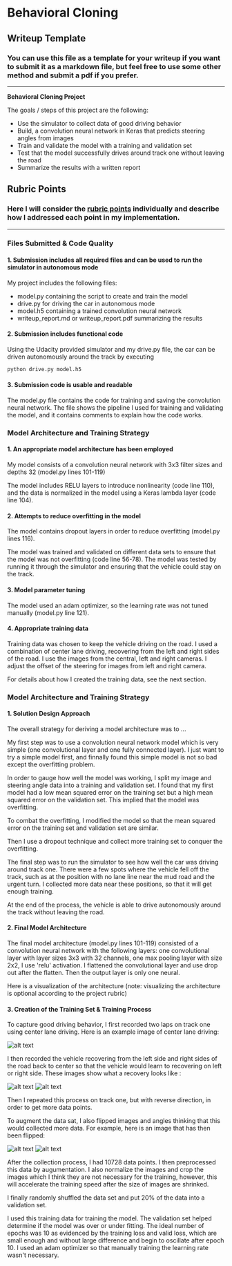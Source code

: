 # **Behavioral Cloning** 

## Writeup Template

### You can use this file as a template for your writeup if you want to submit it as a markdown file, but feel free to use some other method and submit a pdf if you prefer.

---

**Behavioral Cloning Project**

The goals / steps of this project are the following:
* Use the simulator to collect data of good driving behavior
* Build, a convolution neural network in Keras that predicts steering angles from images
* Train and validate the model with a training and validation set
* Test that the model successfully drives around track one without leaving the road
* Summarize the results with a written report


[//]: # (Image References)

[image2]: ./examples/image2.jpg "Center Image"
[image3]: ./examples/image3.jpg "Recovery Image"
[image4]: ./examples/image4.jpg "Recovery Image"
[image6]: ./examples/image6.jpg "Normal Image"
[image7]: ./examples/image7.jpg "Flipped Image"

## Rubric Points
### Here I will consider the [rubric points](https://review.udacity.com/#!/rubrics/432/view) individually and describe how I addressed each point in my implementation.  

---
### Files Submitted & Code Quality

#### 1. Submission includes all required files and can be used to run the simulator in autonomous mode

My project includes the following files:
* model.py containing the script to create and train the model
* drive.py for driving the car in autonomous mode
* model.h5 containing a trained convolution neural network 
* writeup_report.md or writeup_report.pdf summarizing the results

#### 2. Submission includes functional code
Using the Udacity provided simulator and my drive.py file, the car can be driven autonomously around the track by executing 
```sh
python drive.py model.h5
```

#### 3. Submission code is usable and readable

The model.py file contains the code for training and saving the convolution neural network. The file shows the pipeline I used for training and validating the model, and it contains comments to explain how the code works.

### Model Architecture and Training Strategy

#### 1. An appropriate model architecture has been employed

My model consists of a convolution neural network with 3x3 filter sizes and depths 32 (model.py lines 101-119) 

The model includes RELU layers to introduce nonlinearity (code line 110), and the data is normalized in the model using a Keras lambda layer (code line 104). 

#### 2. Attempts to reduce overfitting in the model

The model contains dropout layers in order to reduce overfitting (model.py lines 116). 

The model was trained and validated on different data sets to ensure that the model was not overfitting (code line 56-78). The model was tested by running it through the simulator and ensuring that the vehicle could stay on the track.

#### 3. Model parameter tuning

The model used an adam optimizer, so the learning rate was not tuned manually (model.py line 121).

#### 4. Appropriate training data

Training data was chosen to keep the vehicle driving on the road. I used a combination of center lane driving, recovering from the left and right sides of the road.
I use the images from the central, left and right cameras. I adjust the offset of the steering for images from left and right camera.

For details about how I created the training data, see the next section. 

### Model Architecture and Training Strategy

#### 1. Solution Design Approach

The overall strategy for deriving a model architecture was to ...

My first step was to use a convolution neural network model which is very simple (one convolutional layer and one fully connected layer).
I just want to try a simple model first, and finnally found this simple model is not so bad except the overfitting problem.

In order to gauge how well the model was working, I split my image and steering angle data into a training and validation set. I found that my first model had a low mean squared error on the training set but a high mean squared error on the validation set. This implied that the model was overfitting. 

To combat the overfitting, I modified the model so that the mean squared error on the training set and validation set are similar.

Then I use a dropout technique and collect more training set to conquer the overfitting.

The final step was to run the simulator to see how well the car was driving around track one. There were a few spots where the vehicle fell off the track,
such as at the position with no lane line near the mud road and the urgent turn. I collected more data near these positions, so that it will get enough training.

At the end of the process, the vehicle is able to drive autonomously around the track without leaving the road.

#### 2. Final Model Architecture

The final model architecture (model.py lines 101-119) consisted of a convolution neural network with the following layers:
one convolutional layer with layer sizes 3x3 with 32 channels, one max pooling layer with size 2x2, I use 'relu' activation.
I flattened the convolutional layer and use drop out after the flatten. Then the output layer is only one neural.

Here is a visualization of the architecture (note: visualizing the architecture is optional according to the project rubric)


#### 3. Creation of the Training Set & Training Process

To capture good driving behavior, I first recorded two laps on track one using center lane driving. Here is an example image of center lane driving:

![alt text][image2]

I then recorded the vehicle recovering from the left side and right sides of the road back to center so that the vehicle would learn to recovering on left or right side.
These images show what a recovery looks like :

![alt text][image3]
![alt text][image4]

Then I repeated this process on track one, but with reverse direction, in order to get more data points.

To augment the data sat, I also flipped images and angles thinking that this would collected more data. For example, here is an image that has then been flipped:

![alt text][image6]
![alt text][image7]

 
After the collection process, I had 10728 data points. I then preprocessed this data by augumentation. I also normalize the images and crop the images which
I think they are not necessary for the training, however, this will accelerate the training speed after the size of images are shrinked.


I finally randomly shuffled the data set and put 20% of the data into a validation set. 

I used this training data for training the model. The validation set helped determine if the model was over or under fitting. 
The ideal number of epochs was 10 as evidenced by the training loss and valid loss, which are small enough and without large difference and begin to oscillate after epoch 10.
I used an adam optimizer so that manually training the learning rate wasn't necessary.
